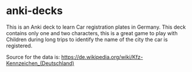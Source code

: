 # anki-decks

This is an Anki deck to learn Car registration plates in Germany. This deck contains only one and two characters, this is a great game to play with Children during long trips to identify the name of the city the car is registered.

Source for the data is: 
https://de.wikipedia.org/wiki/Kfz-Kennzeichen_(Deutschland)

